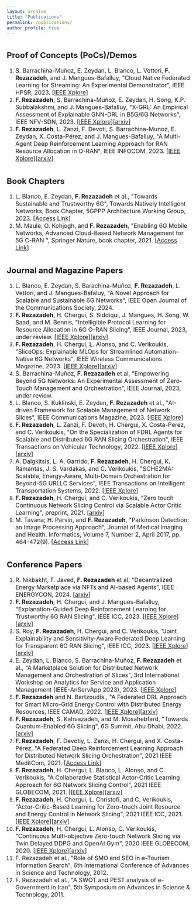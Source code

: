 ```yaml
---
layout: archive
title: "Publications"
permalink: /publications/
author_profile: true
---
```

<div style="margin-top: 35px;"></div>

<span style="font-size: 22px;">Proof of Concepts (PoCs)/Demos</span>
======
1. <span style="font-size: 16px;">S. Barrachina-Muñoz, E. Zeydan, L. Blanco, L. Vettori, **F. Rezazadeh**, and J. Mangues-Bafalluy, "Cloud Native Federated Learning for Streaming: An Experimental Demonstrator", IEEE HPSR, 2023. [[IEEE Xplore](https://ieeexplore.ieee.org/document/10147920)]</span>
1. <span style="font-size: 16px;">**F. Rezazadeh**, S. Barrachina-Muñoz, E. Zeydan, H. Song, K.P. Subbalakshmi, and J. Mangues-Bafalluy, "X-GRL: An Empirical Assessment of Explainable GNN-DRL in B5G/6G Networks", IEEE NFV-SDN, 2023. [[IEEE Xplore](https://ieeexplore.ieee.org/abstract/document/10329778/authors)][[arxiv](https://arxiv.org/abs/2311.08798)]</span>
1. <span style="font-size: 16px;">**F. Rezazadeh**, L. Zanzi, F. Devoti, S. Barrachina-Munoz, E. Zeydan, X. Costa-Pérez, and J. Mangues-Bafalluy, "A Multi-Agent Deep Reinforcement Learning Approach for RAN Resource Allocation in O-RAN", IEEE INFOCOM, 2023. [[IEEE Xplore](https://ieeexplore.ieee.org/document/10226154)][[arxiv](https://arxiv.org/abs/2307.02414)]</span>
<div style="margin-top: 35px;"></div>

<span style="font-size: 22px;">Book Chapters</span>
======
1. <span style="font-size: 16px;">L. Blanco, E. Zeydan, **F. Rezazadeh** et al., "Towards Sustainable and Trustworthy 6G", Towards Natively Intelligent Networks, Book Chapter, 5GPPP Architecture Working Group, 2023. [[Access Link](https://www.nowpublishers.com/article/BookDetails/9781638282389)]</span>
1. <span style="font-size: 16px;">M. Maule, O. Kohjogh, and **F. Rezazadeh**, "Enabling 6G Mobile Networks, Advanced Cloud-Based Network Management for 5G C-RAN ", Springer Nature, book chapter, 2021. [[Access Link](https://link.springer.com/book/10.1007/978-3-030-74648-3)]</span>
<div style="margin-top: 35px;"></div>

<span style="font-size: 22px;">Journal and Magazine Papers</span>
======
1. <span style="font-size: 16px;">L. Blanco, E. Zeydan, S. Barachina-Muñoz, **F. Rezazadeh**, L. Vettori, and J. Mangues-Bafaluy, "A Novel Approach for Scalable and Sustainable 6G Networks", IEEE Open Journal of the Communications Society, 2024.</span>
1. <span style="font-size: 16px;">**F. Rezazadeh**, H. Chergui, S. Siddiqui, J. Mangues, H. Song, W. Saad, and M. Bennis, "Intelligible Protocol Learning for Resource Allocation in 6G O-RAN Slicing", IEEE Journal, 2023, under review. [[IEEE Xplore](https://ieeexplore.ieee.org)][[arxiv](https://arxiv.org/abs/2312.07362)]</span>
1. <span style="font-size: 16px;">**F. Rezazadeh**, H. Chergui, L. Alonso, and C. Verikoukis, "SliceOps: Explainable MLOps for Streamlined Automation-Native 6G Networks", IEEE Wireless Communications Magazine, 2023. [[IEEE Xplore](https://ieeexplore.ieee.org)][[arxiv](https://arxiv.org/abs/2307.01658)]</span>
1. <span style="font-size: 16px;">S. Barrachina-Muñoz, **F. Rezazadeh** et al, "Empowering Beyond 5G Networks: An Experimental Assessment of Zero-Touch Management and Orchestration", IEEE Journal, 2023, under review.</span>
1. <span style="font-size: 16px;">L. Blanco, S. Kuklinski, E. Zeydan, **F. Rezazadeh** et al., "AI-driven Framework for Scalable Management of Network Slices", IEEE Communications Magazine, 2023. [[IEEE Xplore](https://ieeexplore.ieee.org/document/10328194)]</span>
1. <span style="font-size: 16px;">**F. Rezazadeh**, L. Zanzi, F. Devoti, H. Chergui, X. Costa-Perez, and C. Verikoukis, "On the Specialization of FDRL Agents for Scalable and Distributed 6G RAN Slicing Orchestration", IEEE Transactions on Vehicular Technology, 2022. [[IEEE Xplore](https://ieeexplore.ieee.org/document/9933014)][[arxiv](https://arxiv.org/abs/2211.03088)]</span>
1. <span style="font-size: 16px;">A. Dalgkitsis, L. A. Garrido, **F. Rezazadeh**, H. Chergui, K. Ramantas, J. S. Vardakas, and C. Verikoukis, "SCHE2MA: Scalable, Energy-Aware, Multi-Domain Orchestration for Beyond-5G URLLC Services", IEEE Transactions on Intelligent Transportation Systems, 2022. [[IEEE Xplore](https://ieeexplore.ieee.org/document/9875038)]</span>
1. <span style="font-size: 16px;">**F. Rezazadeh**, H. Chergui, and C. Verikoukis, "Zero touch Continuous Network Slicing Control via Scalable Actor Critic Learning", preprint, 2021. [[arxiv](https://arxiv.org/abs/2101.06654)]</span>
1. <span style="font-size: 16px;">M. Tavana; H. Parvin, and **F. Rezazadeh**, "Parkinson Detection: an Image Processing Approach", Journal of Medical Imaging and Health. Informatics, Volume 7, Number 2, April 2017, pp. 464-472(9). [[Access Link](https://www.ingentaconnect.com/contentone/asp/jmihi/2017/00000007/00000002/art00024?crawler=true&mimetype=application/pdf)]</span>
<div style="margin-top: 35px;"></div>

<span style="font-size: 22px;">Conference Papers</span>
======
1. <span style="font-size: 16px;">R. Nikbakht, F. Javed, **F. Rezazadeh** et al, "Decentralized Energy Marketplace via NFTs and AI-based Agents", IEEE ENERGYCON, 2024. [[arxiv](https://arxiv.org/abs/2311.10406)]</span>
1. <span style="font-size: 16px;">**F. Rezazadeh**, H. Chergui, and J. Mangues-Bafalluy, "Explanation-Guided Deep Reinforcement Learning for Trustworthy 6G RAN Slicing", IEEE ICC, 2023. [[IEEE Xplore](https://ieeexplore.ieee.org/document/10283684)][[arxiv](https://arxiv.org/abs/2303.15000)]</span>
1. <span style="font-size: 16px;">S. Roy, **F. Rezazadeh**, H. Chergui, and C. Verikoukis, "Joint Explainability and Sensitivity-Aware Federated Deep Learning for Transparent 6G RAN Slicing", IEEE ICC, 2023. [[IEEE Xplore](https://ieeexplore.ieee.org/document/10279790)][[arxiv](https://arxiv.org/abs/2309.13325)]</span>
1. <span style="font-size: 16px;">E. Zeydan, L. Blanco, S. Barrachina-Muñoz, **F. Rezazadeh** et al., "A Marketplace Solution for Distributed Network Management and Orchestration of Slices", 3rd International Workshop on Analytics for Service and Application Management (IEEE-AnServApp 2023), 2023. [[IEEE Xplore](https://ieeexplore.ieee.org/document/10327832)]</span>
1. <span style="font-size: 16px;">**F. Rezazadeh** and N. Bartzoudis., "A Federated DRL Approach for Smart Micro-Grid Energy Control with Distributed Energy Resources, IEEE CAMAD, 2022. [[IEEE Xplore](https://ieeexplore.ieee.org/document/9966919)][[arxiv](https://arxiv.org/abs/2211.03430)]</span>
1. <span style="font-size: 16px;">**F. Rezazadeh**, S. Kahvazadeh, and M. Mosahebfard, "Towards Quantum-Enabled 6G Slicing", 6G Summit, Abu Dhabi, 2022. [[arxiv](https://arxiv.org/abs/2212.11755)]</span>
1. <span style="font-size: 16px;">**F. Rezazadeh**, F. Devotiy, L. Zanzi, H. Chergui, and X. Costa-Pérez, "A Federated Deep Reinforcement Learning Approach for Distributed Network Slicing Orchestration", 2021 IEEE MeditCom, 2021. [[Access Link](https://zenodo.org/records/6482484)]</span>
1. <span style="font-size: 16px;">**F. Rezazadeh**, H. Chergui, L. Blanco, L. Alonso, and C. Verikoukis, "A Collaborative Statistical Actor-Critic Learning Approach for 6G Network Slicing Control", 2021 IEEE GLOBECOM, 2021. [[IEEE Xplore](https://ieeexplore.ieee.org/document/9685218)][[arxiv](https://arxiv.org/abs/2201.08990)]</span>
1. <span style="font-size: 16px;">**F. Rezazadeh**, H. Chergui, L. Christofi, and C. Verikoukis, "Actor-Critic-Based Learning for Zero-touch Joint Resource and Energy Control in Network Slicing", 2021 IEEE ICC, 2021. [[IEEE Xplore](https://ieeexplore.ieee.org/document/9500265)][[arxiv](https://arxiv.org/abs/2201.08985)]</span>
1. <span style="font-size: 16px;">**F. Rezazadeh**, H. Chergui, L. Alonso, C. Verikoukis, "Continuous Multi-objective Zero-touch Network Slicing via Twin Delayed DDPG and OpenAI Gym", 2020 IEEE GLOBECOM, 2020. [[IEEE Xplore](https://ieeexplore.ieee.org/document/9322237)][[arxiv](https://arxiv.org/abs/2101.06617)]</span>
1. <span style="font-size: 16px;">F. Rezazadeh et al., "Role of SMO and SEO in e-Tourism Information Search", 6th International Conference of Advances in Science and Technology, 2012.<span>
1. <span style="font-size: 16px;">F. Rezazadeh et al., "A SWOT and PEST analysis of e-Government in Iran", 5th Symposium on Advances in Science & Technology, 2011.<span>